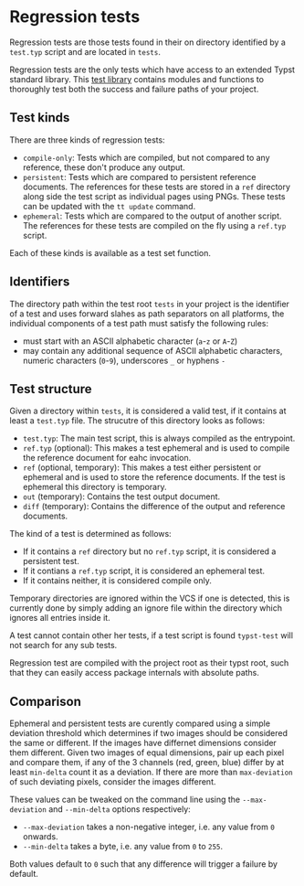 # Regression tests
Regression tests are those tests found in their on directory identified by a `test.typ` script and are located in `tests`.

Regression tests are the only tests which have access to an extended Typst standard library.
This [test library](./lib.md) contains modules and functions to thoroughly test both the success and failure paths of your project.

## Test kinds
There are three kinds of regression tests:
- `compile-only`: Tests which are compiled, but not compared to any reference, these don't produce any output.
- `persistent`: Tests which are compared to persistent reference documents.
  The references for these tests are stored in a `ref` directory along side the test script as individual pages using PNGs.
  These tests can be updated with the `tt update` command.
- `ephemeral`: Tests which are compared to the output of another script.
  The references for these tests are compiled on the fly using a `ref.typ` script.

Each of these kinds is available as a test set function.

## Identifiers
The directory path within the test root `tests` in your project is the identifier of a test and uses forward slahes as path separators on all platforms, the individual components of a test path must satisfy the following rules:
- must start with an ASCII alphabetic character (`a`-`z` or `A`-`Z`)
- may contain any additional sequence of ASCII alphabetic characters, numeric characters (`0`-`9`), underscores `_` or hyphens `-`

## Test structure
Given a directory within `tests`, it is considered a valid test, if it contains at least a `test.typ` file.
The strucutre of this directory looks as follows:
- `test.typ`: The main test script, this is always compiled as the entrypoint.
- `ref.typ` (optional): This makes a test ephemeral and is used to compile the reference document for eahc invocation.
- `ref` (optional, temporary): This makes a test either persistent or ephemeral and is used to store the reference documents.
  If the test is ephemeral this directory is temporary.
- `out` (temporary): Contains the test output document.
- `diff` (temporary): Contains the difference of the output and reference documents.

The kind of a test is determined as follows:
- If it contains a `ref` directory but no `ref.typ` script, it is considered a persistent test.
- If it contians a `ref.typ` script, it is considered an ephemeral test.
- If it contains neither, it is considered compile only.

Temporary directories are ignored within the VCS if one is detected, this is currently done by simply adding an ignore file within the directory which ignores all entries inside it.

A test cannot contain other her tests, if a test script is found `typst-test` will not search for any sub tests.

Regression test are compiled with the project root as their typst root, such that they can easily access package internals with absolute paths.

## Comparison
Ephemeral and persistent tests are curently compared using a simple deviation threshold which determines if two images should be considered the same or different.
If the images have differnet dimensions consider them different.
Given two images of equal dimensions, pair up each pixel and compare them, if any of the 3 channels (red, green, blue) differ by at least `min-delta` count it as a deviation.
If there are more than `max-deviation` of such deviating pixels, consider the images different.

These values can be tweaked on the command line using the `--max-deviation` and `--min-delta` options respectively:
- `--max-deviation` takes a non-negative integer, i.e. any value from `0` onwards.
- `--min-delta` takes a byte, i.e. any value from `0` to `255`.

Both values default to `0` such that any difference will trigger a failure by default.
